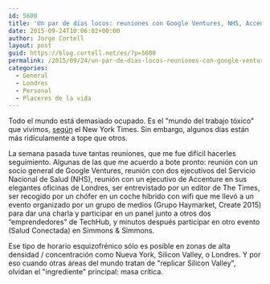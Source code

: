 ```yaml
---
id: 5600
title: 'Un par de días locos: reuniones con Google Ventures, NHS, Accenture, entrevista, eventos…'
date: 2015-09-24T10:06:02+00:00
author: Jorge Cortell
layout: post
guid: https://blog.cortell.net/es/?p=5600
permalink: /2015/09/24/un-par-de-dias-locos-reuniones-con-google-ventures-nhs-accenture-entrevista-eventos/
categories:
  - General
  - Londres
  - Personal
  - Placeres de la vida
---
```

Todo el mundo está demasiado ocupado. Es el "mundo del trabajo tóxico" que vivimos, <a href="https://t.co/vaj62P1mHg" target="_blank">según</a> el New York Times. Sin embargo, algunos días están más ridículamente a tope que otros.

La semana pasada tuve tantas reuniones, que me fue difícil hacerles seguimiento. Algunas de las que me acuerdo a bote pronto: reunión con un socio general de Google Ventures, reunión con dos ejecutivos del Servicio Nacional de Salud (NHS), reunión con un ejecutivo de Accenture en sus elegantes oficinas de Londres, ser entrevistado por un editor de The Times, ser recogido por un chófer en un coche híbrido con wifi que me llevó a un evento organizado por un grupo de medios (Grupo Haymarket, Create 2015) para dar una charla y participar en un panel junto a otros dos “emprendedores” de TechHub, y minutos después participar en otro evento (Salud Conectada) en Simmons & Simmons.

Ese tipo de horario esquizofrénico sólo es posible en zonas de alta densidad / concentración como Nueva York, Silicon Valley, o Londres. Y por eso cuando otras áreas del mundo tratan de "replicar Silicon Valley", olvidan el "ingrediente" principal: masa crítica.